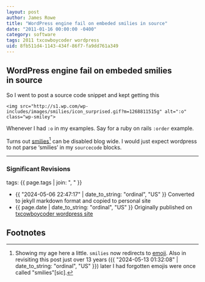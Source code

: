 ```yaml
---
layout: post
author: James Rowe
title: "WordPress engine fail on embeded smilies in source"
date: "2011-01-16 00:00:00 -0400"
category: software
tags: 2011 txcowboycoder wordpress
uid: 8fb511d4-1143-434f-86f7-fa9dd761a349
---
```


## WordPress engine fail on embeded smilies in source

So I went to post a source code snippet and kept getting this

```
<img src="http://s1.wp.com/wp-includes/images/smilies/icon_surprised.gif?m=1268811515g" alt=":o" class="wp-smiley">
```

Whenever I had `:o` in my examples. Say for a ruby on rails `:order` example.

Turns out [smilies](http://en.support.wordpress.com/smilies/)[^emojii] can be disabled blog wide. I would just expect wordpress to not parse ‘smilies’ in my `sourcecode` blocks.

---

### Significant Revisions

tags: {{ page.tags | join: ", " }} <!-- todo move this somewhere -->

- {{ "2024-05-06 22:47:17" | date_to_string: "ordinal", "US" }} Converted to jekyll markdown format and copied to personal site
- {{ page.date | date_to_string: "ordinal", "US" }} Originally published on [txcowboycoder wordpress site](https://txcowboycoder.wordpress.com/2011/01/16/wordpress-engine-fail-on-embeded-smilies-in-source/)

## Footnotes

[^emojii]: Showing my age here a little. `smilies` now redirects to [emoji](https://wordpress.com/support/emoji/). Also in revisiting this post just over 13 years ({{ "2024-05-13 01:32:08" | date_to_string: "ordinal", "US" }}) later I had forgotten emojis were once called "smilies"\[sic\].

[^draft]: Initial `md` Generated using <https://github.com/jsr6720/wordpress-html-scraper-to-md>

    Original Wordpress categories: ['Misc']

    Original Wordpress tags: "Misc", "parse", "smilies", "wordpress engine"

    Original Wordpress comments: <a href="https://txcowboycoder.wordpress.com/2011/01/16/wordpress-engine-fail-on-embeded-smilies-in-source/#comments">1 Comment</a>
